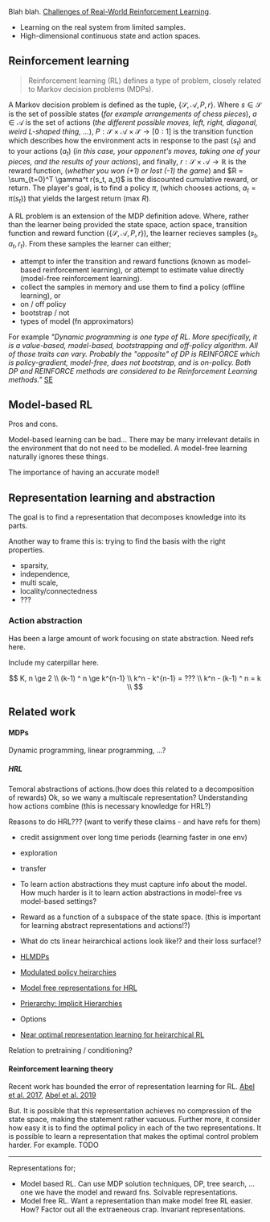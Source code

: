 Blah blah. [Challenges of Real-World Reinforcement Learning](https://arxiv.org/abs/1904.12901).
- Learning on the real system from limited samples.
- High-dimensional continuous state and action spaces.


## Reinforcement learning

> Reinforcement learning (RL) defines a type of problem, closely related to Markov decision problems (MDPs).

A Markov decision problem is defined as the tuple, $\{\mathcal S, \mathcal A, P, r\}$. Where $s \in \mathcal S$ is the set of possible states (_for example arrangements of chess pieces_), $a \in \mathcal A$ is the set of actions (_the different possible moves, left, right, diagonal, weird L-shaped thing, ..._),  $P: \mathcal S\times \mathcal A \times \mathcal S \to [0:1]$ is the transition function which describes how the environment acts in response to the past ($s_t$) and to your actions ($a_t$) (_in this case, your opponent's moves, taking one of your pieces, and the results of your actions_), and finally, $r: \mathcal S\times \mathcal A \to \mathbb R$ is the reward function, (_whether you won (+1) or lost (-1) the game_) and $R = \sum_{t=0}^T \gamma^t r(s_t, a_t)$ is the discounted cumulative reward, or return. The player's goal, is to find a policy $\pi$, (which chooses actions, $a_t = \pi(s_t)$) that yields the largest return ($\text{max } R$).

A RL problem is an extension of the MDP definition adove. Where, rather than the learner being provided the state space, action space, transition function and reward function ($\{\mathcal S, \mathcal A, P,r\}$), the learner recieves samples $(s_t, a_t, r_t)$. From these samples the learner can either;
- attempt to infer the transition and reward functions (known as model-based reinforcement learning), or attempt to estimate value directly (model-free reinforcement learning).
- collect the samples in memory and use them to find a policy (offline learning), or
- on / off policy
- bootstrap / not
- types of model (fn approximators)

For example _"Dynamic programming is one type of RL. More specifically, it is a value-based, model-based, bootstrapping and off-policy algorithm. All of those traits can vary. Probably the "opposite" of DP is REINFORCE which is policy-gradient, model-free, does not bootstrap, and is on-policy. Both DP and REINFORCE methods are considered to be Reinforcement Learning methods."_ [SE](https://datascience.stackexchange.com/questions/38845/what-is-the-relationship-between-mdp-and-rl)

## Model-based RL

Pros and cons.


Model-based learning can be bad...
There may be many irrelevant details in the environment that do not need to be modelled.
A model-free learning naturally ignores these things.

The importance of having an accurate model!

## Representation learning and abstraction

The goal is to find a representation that decomposes knowledge into its parts.

Another way to frame this is: trying to find the basis with the right properties.

- sparsity,
- independence,
- multi scale,
- locality/connectedness
- ???



### Action abstraction

Has been a large amount of work focusing on state abstraction. Need refs here.

Include my caterpillar here.





$$
K, n \ge 2 \\
(k-1) ^ n \ge k^{n-1} \\
k^n - k^{n-1} = ??? \\
k^n - (k-1) ^ n = k \\
$$



## Related work

#### MDPs

Dynamic programming, linear programming, ...?

##### HRL

Temoral abstractions of actions.(how does this related to a decomposition of rewards)
Ok, so we wany a multiscale representation?
Understanding how actions combine (this is necessary knowledge for HRL?)


Reasons to do HRL??? (want to verify these claims - and have refs for them)

- credit assignment over long time periods (learning faster in one env)
- exploration
- transfer

- To learn action abstractions they must capture info about the model. How much harder is it to learn action abstractions in model-free vs model-based settings?
- Reward as a function of a subspace of the state space. (this is important for learning abstract representations and actions!?)
- What do cts linear heirarchical actions look like!? and their loss surface!?

- [HLMDPs](https://arxiv.org/abs/1612.02757)
- [Modulated policy heirarchies](https://arxiv.org/abs/1812.00025)
- [Model free representations for HRL](https://arxiv.org/abs/1810.10096)
- [Prierarchy: Implicit Hierarchies](https://blog.aqnichol.com/2019/04/03/prierarchy-implicit-hierarchies/)
- Options
- [Near optimal representation learning for heirarchical RL](https://openreview.net/forum?id=H1emus0qF7)


Relation to pretraining / conditioning?



#### Reinforcement learning theory

Recent work has bounded the error of representation learning for RL. [Abel et al. 2017](), [Abel et al. 2019]()

But. It is possible that this representation achieves no compression of the state space, making the statement rather vacuous.
Further more, it consider how easy it is to find the optimal policy in each of the two representations. It is possible to learn a representation that makes the optimal control problem harder. For example. TODO



***

Representations for;
- Model based RL. Can use MDP solution techniques, DP, tree search, ... one we have the model and reward fns. Solvable representations.
- Model free RL. Want a representation than make model free RL easier. How? Factor out all the extraeneous crap. Invariant representations.
